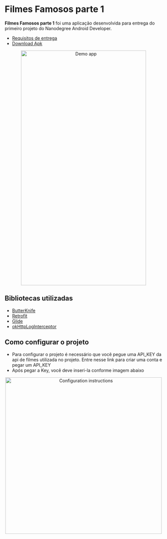 # Filmes Famosos parte 1

**Filmes Famosos parte 1** foi uma aplicação desenvolvida para entrega do primeiro projeto do Nanodegree Android Developer.

- [Requisitos de entrega](https://review.udacity.com/#!/rubrics/672/view)
- [Download Apk](https://doc-0s-0k-docs.googleusercontent.com/docs/securesc/p8nu1jkif2um2ks28nmtu3mlbeoj46l7/7gp1upgic0j59uor89boc64ocm0bnfc0/1540389600000/10331072893975336866/10331072893975336866/1cxYgaJGflVAt2g0KSndvoaPwCQs8J9-t?e=download&nonce=dfbslvt01aupc&user=10331072893975336866&hash=lf1r5eg9kvdu5ioos3hua125t17r6d5g)

<p align="center">
  <img src="https://i.imgur.com/MCxg5aF.gifv" alt="Demo app"
       width="400" height="750">
</p>

## Bibliotecas utilizadas
* [ButterKnife](https://github.com/JakeWharton/butterknife)
* [Retrofit](https://github.com/square/retrofit)
* [Glide](https://github.com/bumptech/glide)
* [okHttpLogInterceptor](https://github.com/square/okhttp/tree/master/okhttp-logging-interceptor)

## Como configurar o projeto
  - Para configurar o projeto é necessário que você pegue uma API_KEY da api de filmes utilizada no projeto. Entre nesse link para criar uma conta e pegar um API_KEY
  - Após pegar a Key, você deve inseri-la conforme imagem abaixo
  <p align="center">
    <img src="https://i.imgur.com/aE5LzRw.png" alt="Configuration instructions"
         width="500" height="500">
  </p>
